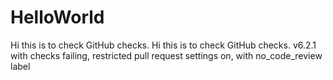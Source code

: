 # HelloWorld
Hi this is to check GitHub checks.
Hi this is to check GitHub checks.
v6.2.1 with checks failing, restricted pull request settings on, with no_code_review label

